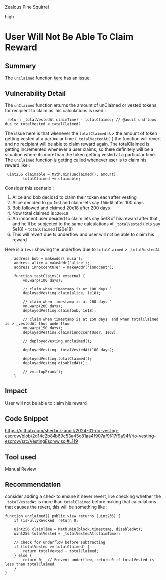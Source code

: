 Zealous Pine Squirrel

high

# User Will Not Be Able To Claim Reward

## Summary
The `unClaimed` function [here](https://github.com/sherlock-audit/2024-01-rio-vesting-escrow/blob/2d14c2b84b69c53a45c81aa4f907af9617f9a94f/rio-vesting-escrow/src/VestingEscrow.sol#L119) has an issue. 

## Vulnerability Detail

The `unClaimed` function returns the amount of unClaimed or vested tokens for recipient to claim as this calculations  is used :
```solidity
 return _totalVestedAt(claimTime) - totalClaimed; // @audit undflows due to totalVested < totalClaimed?
```
The issue here is that whenever the `totalClaimed` is > the amount of token getting vested at a particular time (`_totalVestedAt()`) the function will revert and no recipient will be able to claim reward again. The totalClaimed is getting incremented whenever a user claims, so there definitely will be a situation where its more than the token getting vested at a particular time. The `unClaimed` function is getting called whenever user is to claim his reward like : 
```solidity
 uint256 claimable = Math.min(unclaimed(), amount);
        totalClaimed += claimable;
```

Consider this scenario : 

1. Alice and bob  decided to claim their token each after vesting
2. Alice decided to go first and claim lets say `100e18` after  100 days
3. Bob followed and claimed 20e18 after 200 days
4. Now total claimed is `120e18`
5. An innocent user decided to claim lets say 5e18 of  his reward after that , and he'll be subjected to the same calculations of  `_totalVested`  (lets say 5e18) - `totalClaimed` (120e18)
6. This will revert due to underflow and user will not be able to claim his reward

Here is a `test` showing the underflow  due to `totalClaimed` > `_totalVestedAt`
```solidity
    address bob = makeAddr('musa');
    address alice = makeAddr('alice');
    address innoccentUser = makeAddr('innocent');

    function testClaims() external {
        vm.warp(100 days);

        // claim when timestamp is at 100 days ^
        deployedVesting.claim(alice, 1e18);

        // claim when timestamp is at 200 days ^
        vm.warp(200 days);
        deployedVesting.claim(bob, 1e18);

        // claim when timestamp is at 150 days  and when totalClaimed is > _vestedAt thus underflow
        vm.warp(150 days);
        deployedVesting.claim(innoccentUser, 1e18);

        // deployedVesting.unclaimed();

        deployedVesting._totalVestedAt(100 days);

        deployedVesting.totalClaimed();
        deployedVesting.disabledAt();

        // vm.stopPrank();
    }
```

## Impact
User will not be able to claim his reward 

## Code Snippet
https://github.com/sherlock-audit/2024-01-rio-vesting-escrow/blob/2d14c2b84b69c53a45c81aa4f907af9617f9a94f/rio-vesting-escrow/src/VestingEscrow.sol#L119

## Tool used

Manual Review

## Recommendation

consider adding a check to ensure it never revert, like checking whether the `_totalVestedAt` is more than `totalClaimed` before making that calculations that causes the revert, this will be something like : 
```solidity
function unclaimed() public view returns (uint256) {
    if (isFullyRevoked) return 0;

    uint256 claimTime = Math.min(block.timestamp, disabledAt);
    uint256 totalVested = _totalVestedAt(claimTime);

    // Check for underflow before subtracting
    if (totalVested >= totalClaimed) {
        return totalVested - totalClaimed;
    } else {
        return 0;  // Prevent underflow, return 0 if totalVested is less than totalClaimed
    }
}
```